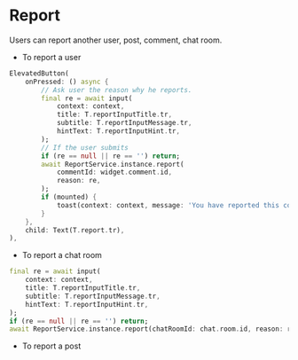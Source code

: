 # Report


Users can report another user, post, comment, chat room.

- To report a user
```dart
ElevatedButton(
    onPressed: () async {
        // Ask user the reason why he reports.
        final re = await input(
            context: context,
            title: T.reportInputTitle.tr,
            subtitle: T.reportInputMessage.tr,
            hintText: T.reportInputHint.tr,
        );
        // If the user submits
        if (re == null || re == '') return;
        await ReportService.instance.report(
            commentId: widget.comment.id,
            reason: re,
        );
        if (mounted) {
            toast(context: context, message: 'You have reported this comment.');
        }
    },
    child: Text(T.report.tr),
),
```

- To report a chat room

```dart
final re = await input(
    context: context,
    title: T.reportInputTitle.tr,
    subtitle: T.reportInputMessage.tr,
    hintText: T.reportInputHint.tr,
);
if (re == null || re == '') return;
await ReportService.instance.report(chatRoomId: chat.room.id, reason: re);
```

- To report a post

```dart
```